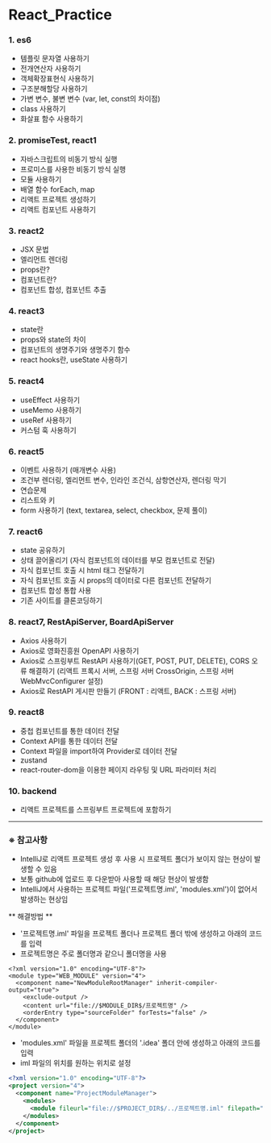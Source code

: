 # React_Practice

### 1. es6
* 템플릿 문자열 사용하기<br>
* 전개연산자 사용하기<br>
* 객체확장표현식 사용하기<br>
* 구조분해할당 사용하기<br>
* 가변 변수, 불변 변수 (var, let, const의 차이점)<br>
* class 사용하기<br>
* 화살표 함수 사용하기<br>


### 2. promiseTest, react1
* 자바스크립트의 비동기 방식 실행
* 프로미스를 사용한 비동기 방식 실행
* 모듈 사용하기
* 배열 함수 forEach, map
* 리액트 프로젝트 생성하기
* 리액트 컴포넌트 사용하기


### 3. react2
* JSX 문법
* 엘리먼트 렌더링
* props란?
* 컴포넌트란?
* 컴포넌트 합성, 컴포넌트 추출


### 4. react3
* state란
*  props와 state의 차이
*  컴포넌트의 생명주기와 생명주기 함수
*  react hooks란, useState 사용하기


### 5. react4
* useEffect 사용하기
* useMemo 사용하기
* useRef 사용하기
* 커스텀 훅 사용하기


### 6. react5
* 이벤트 사용하기 (매개변수 사용)
* 조건부 렌더링, 엘리먼트 변수, 인라인 조건식, 삼항연산자, 렌더링 막기
* 연습문제
* 리스트와 키
* form 사용하기 (text, textarea, select, checkbox, 문제 풀이)


### 7. react6
* state 공유하기
* 상태 끌어올리기 (자식 컴포넌트의 데이터를 부모 컴포넌트로 전달)
* 자식 컴포넌트 호출 시 html 태그 전달하기
* 자식 컴포넌트 호출 시 props의 데이터로 다른 컴포넌트 전달하기
* 컴포넌트 합성 통합 사용
* 기존 사이트를 클론코딩하기


### 8. react7, RestApiServer, BoardApiServer
* Axios 사용하기
* Axios로 영화진흥원 OpenAPI 사용하기
* Axios로 스프링부트 RestAPI 사용하기(GET, POST, PUT, DELETE), CORS 오류 해결하기 (리액트 프록시 서버, 스프링 서버 CrossOrigin, 스프링 서버 WebMvcConfigurer 설정)
* Axios로 RestAPI 게시판 만들기 (FRONT : 리액트, BACK : 스프링 서버)


### 9. react8
* 중첩 컴포넌트를 통한 데이터 전달
* Context API를 통한 데이터 전달
* Context 파일을 import하여 Provider로 데이터 전달
* zustand
* react-router-dom을 이용한 페이지 라우팅 및 URL 파라미터 처리


### 10. backend
* 리액트 프로젝트를 스프링부트 프로젝트에 포함하기


---

### ※ 참고사항
- IntelliJ로 리액트 프로젝트 생성 후 사용 시 프로젝트 폴더가 보이지 않는 현상이 발생할 수 있음
- 보통 github에 업로드 후 다운받아 사용할 때 해당 현상이 발생함
- IntelliJ에서 사용하는 프로젝트 파일('프로젝트명.iml', 'modules.xml')이 없어서 발생하는 현상임
  
** 해결방법 **
- '프로젝트명.iml' 파일을 프로젝트 폴더나 프로젝트 폴더 밖에 생성하고 아래의 코드를 입력
- 프로젝트명은 주로 폴더명과 같으니 폴더명을 사용
```프로젝트명.iml
<?xml version="1.0" encoding="UTF-8"?>
<module type="WEB_MODULE" version="4">
  <component name="NewModuleRootManager" inherit-compiler-output="true">
    <exclude-output />
    <content url="file://$MODULE_DIR$/프로젝트명" />
    <orderEntry type="sourceFolder" forTests="false" />
  </component>
</module>
```
  
- 'modules.xml' 파일을 프로젝트 폴더의 '.idea' 폴더 안에 생성하고 아래의 코드를 입력
- iml 파일의 위치를 원하는 위치로 설정
```modules.xml
<?xml version="1.0" encoding="UTF-8"?>
<project version="4">
  <component name="ProjectModuleManager">
    <modules>
      <module fileurl="file://$PROJECT_DIR$/../프로젝트명.iml" filepath="$PROJECT_DIR$/../프로젝트명.iml" />
    </modules>
  </component>
</project>
```
